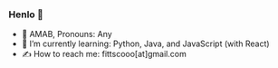 ### Henlo 🐣

- 🍵 AMAB, Pronouns: Any
- 🧠 I’m currently learning: Python, Java, and JavaScript (with React)
- ✍️ How to reach me: fittscooo[at]gmail.com
